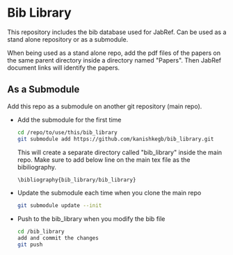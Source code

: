 # Bib Library
This repository includes the bib database used for JabRef. 
Can be used as a stand alone repository or as a submodule. 

When being used as a stand alone repo, add the pdf files of the papers on the same parent directory inside a directory named "Papers". 
Then JabRef document links will identify the papers.

## As a Submodule
Add this repo as a submodule on another git repository (main repo).

* Add the submodule for the first time
  ```sh
  cd /repo/to/use/this/bib_library
  git submodule add https://github.com/kanishkegb/bib_library.git 
  ```
  This will create a separate directory called "bib_library" inside the main repo. Make sure to add below line on the main tex file as the bibiliography.
  ```sh
  \bibliography{bib_library/bib_library}
  ```
  
 * Update the submodule each time when you clone the main repo
    ```sh
    git submodule update --init
    ```
  
  * Push to the bib_library when you modify the bib file
    ```sh
    cd /bib_library
    add and commit the changes
    git push
    ```
